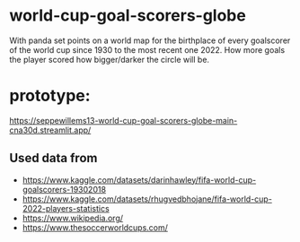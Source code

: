 # world-cup-goal-scorers-globe

With panda set points on a world map for the birthplace of every goalscorer of the world cup since 1930 to the most
recent one 2022.
How more goals the player scored how bigger/darker the circle will be.

# prototype:

https://seppewillems13-world-cup-goal-scorers-globe-main-cna30d.streamlit.app/

## Used data from
- https://www.kaggle.com/datasets/darinhawley/fifa-world-cup-goalscorers-19302018
- https://www.kaggle.com/datasets/rhugvedbhojane/fifa-world-cup-2022-players-statistics
- https://www.wikipedia.org/
- https://www.thesoccerworldcups.com/
